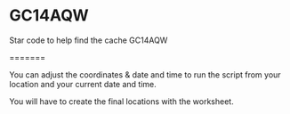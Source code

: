 GC14AQW
=======

Star code to help find the cache GC14AQW


=======

You can adjust the coordinates & date and time to run the script from your location and your current date and time.

You will have to create the final locations with the worksheet.
